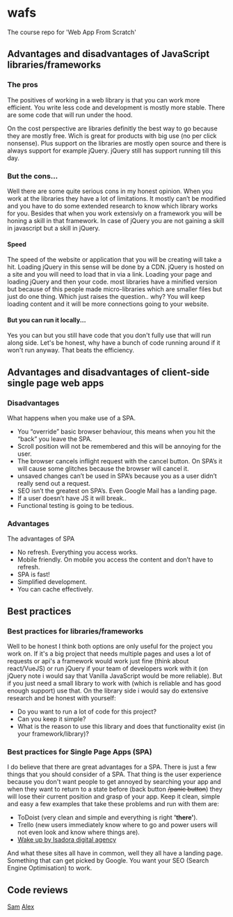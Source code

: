 # wafs
The course repo for 'Web App From Scratch'

## Advantages and disadvantages of JavaScript libraries/frameworks

### The pros

The positives of working in a web library is that you can work more efficient. You write less code and development is mostly more stable. There are some code that will run under the hood.

On the cost perspective are libraries definitly the best way to go because they are mostly free. Wich is great for products with big use (no per click nonsense). Plus support on the libraries are mostly open source and there is always support for example jQuery. jQuery still has support running till this day.

### But the cons…

Well there are some quite serious cons in my honest opinion. When you work at the libraries they have a lot of limitations. It mostly can’t be modified and you have to do some extended research to know which library works for you. Besides that when you work extensivly on a framework you will be honing a skill in that framework. In case of jQuery you are not gaining a skill in javascript but a skill in jQuery.

#### Speed

The speed of the website or application that you will be creating will take a hit. Loading jQuery in this sense will be done by a CDN. jQuery is hosted on a site and you will need to load that in via a link. Loading your page and loading jQuery and then your code. most libraries have a minified version but because of this people made micro-libraries which are smaller files but just do one thing. Which just raises the question.. why? You will keep loading content and it will be more connections going to your website.

#### But you can run it locally...

Yes you can but you still have code that you don't fully use that will run along side. Let's be honest, why have a bunch of code running around if it won't run anyway. That beats the efficiency.

## Advantages and disadvantages of client-side single page web apps

### Disadvantages
What happens when you make use of a SPA.
- You “override” basic browser behaviour, this means when you hit the “back” you leave the SPA.
- Scroll position will not be remembered and this will be annoying for the user.
- The browser cancels inflight request with the cancel button. On SPA’s it will cause some glitches because the browser will cancel it.
- unsaved changes can’t be used in SPA’s because you as a user didn’t really send out a request.
- SEO isn’t the greatest on SPA’s. Even Google Mail has a landing page.
- If a user doesn’t have JS it will break..
- Functional testing is going to be tedious.

### Advantages

The advantages of SPA
- No refresh. Everything you access works.
- Mobile friendly. On mobile you access the content and don’t have to refresh.
- SPA is fast!
- Simplified development.
- You can cache effectively.

## Best practices

### Best practices for libraries/frameworks
Well to be honest I think both options are only useful for the project you work on. If it's a big project that needs multiple pages and uses a lot of requests or api's a framework would work just fine (think about react/VueJS) or run jQuery if your team of developers work with it (on jQuery note i would say that Vanilla JavaScript would be more reliable). But if you just need a small library to work with (which is reliable and has good enough support) use that. On the library side i would say do extensive research and be honest with yourself:

- Do you want to run a lot of code for this project?
- Can you keep it simple?
- What is the reason to use this library and does that functionality exist (in your framework/library)?

### Best practices for Single Page Apps (SPA)

I do believe that there are great advantages for a SPA. There is just a few things that you should consider of a SPA.
That thing is the user experience because you don't want people to get annoyed by searching your app and when they want to return to a state before (back button ~~/panic button~~) they will lose their current position and grasp of your app. Keep it clean, simple and easy a few examples that take these problems and run with them are:

- ToDoist (very clean and simple and everything is right **'there'**).
- Trello (new users immediately know where to go and power users will not even look and know where things are).
- [Wake up by Isadora digital agency](http://wakeup.isadoradigitalagency.com/)

And what these sites all have in common, well they all have a landing page. Something that can get picked by Google. You want your SEO (Search Engine Optimisation) to work. 


## Code reviews
[Sam](https://github.com/Senmetsu/wafs/commit/f8e3dd1c4105c0c6d7bdf7adea8534561ab69362)
[Alex](https://github.com/Cascuna/wafs/issues/2)
